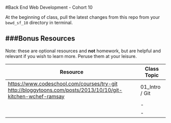 #Back End Web Development - Cohort 10 

At the beginning of class, pull the latest changes from this repo from your `bewd_sf_10` directory in terminal.

###Bonus Resources
-------
Note: these are optional resources and **not** homework, but are helpful and relevant if you wish to learn more. Peruse them at your leisure.

| Resource | Class Topic |
| -------- | ----------- |
| https://www.codeschool.com/courses/try-git <br/>http://bloggytoons.com/posts/2013/10/10/git-kitchen-wchef-ramsay | 01_Intro / Git |
|          | - |
|          | - |
